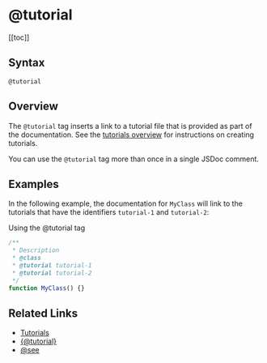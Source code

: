 # @tutorial

[[toc]]

## Syntax

`@tutorial`

## Overview

The `@tutorial` tag inserts a link to a tutorial file that is provided as part of the documentation. See the [tutorials overview](../about/tutorials.md) for instructions on creating tutorials.

You can use the `@tutorial` tag more than once in a single JSDoc comment.

## Examples

In the following example, the documentation for `MyClass` will link to the tutorials that have the identifiers `tutorial-1` and `tutorial-2`:

Using the @tutorial tag

```js
/**
 * Description
 * @class
 * @tutorial tutorial-1
 * @tutorial tutorial-2
 */
function MyClass() {}
```

## Related Links

- [Tutorials](../about/tutorials.md)
- [{@tutorial}](./inline-tutorial.md)
- [@see](./see.md)
